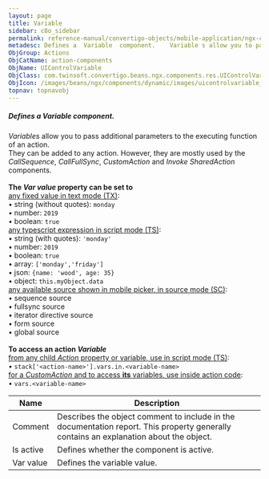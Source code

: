 ```yaml
---
layout: page
title: Variable
sidebar: c8o_sidebar
permalink: reference-manual/convertigo-objects/mobile-application/ngx-components/action-components/variable/
metadesc: Defines a  Variable  component.    Variable s allow you to pass additional parameters to the executing function of an action. They can be added to any
ObjGroup: Actions
ObjCatName: action-components
ObjName: UIControlVariable
ObjClass: com.twinsoft.convertigo.beans.ngx.components.res.UIControlVariable
ObjIcon: /images/beans/ngx/components/dynamic/images/uicontrolvariable_32x32.png
topnav: topnavobj
---
```

##### Defines a <i>Variable</i> component. <br/>

 <i>Variable</i>s allow you to pass additional parameters to the executing function of an action.<br/>
They can be added to any action. However, they are mostly used by the <i>CallSequence</i>, <i>CallFullSync</i>, <i>CustomAction</i> and <i>Invoke SharedAction</i> components.<br><br><b>The <i>Var value</i> property can be set to</b><br><u>any fixed value in text mode (TX)</u>:<br> • string (without quotes): <code>monday</code><br> • number: <code>2019</code><br> • boolean: <code>true</code><br><u>any typescript expression in script mode (TS)</u>:<br> • string (with quotes): <code>'monday'</code><br> • number: <code>2019</code><br> • boolean: <code>true</code><br> • array: <code>['monday','friday']</code><br> • json: <code>{name: 'wood', age: 35}</code><br> • object: <code>this.myObject.data</code><br><u>any available source shown in mobile picker, in source mode (SC)</u>:<br> • sequence source<br> • fullsync source<br> • iterator directive source<br> • form source<br> • global source<br><br><b>To access an action <i>Variable</i></b><br><u>from any child <i>Action</i> property or variable, use in script mode (TS)</u>:<br> • <code>stack['&lt;action-name&gt;'].vars.in.&lt;variable-name&gt;</code><br><u>for a <i>CustomAction</i> and to access <b>its</b> variables, use inside action code</u>:<br> • <code>vars.&lt;variable-name&gt;</code>

Name | Description 
--- | ---
Comment | Describes the object comment to include in the documentation report.  This property generally contains an explanation about the object. 
Is active | Defines whether the component is active. 
Var value | Defines the variable value. 


